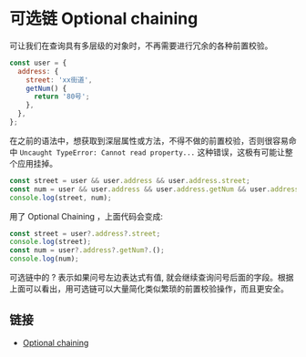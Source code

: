 # 可选链 Optional chaining

可让我们在查询具有多层级的对象时，不再需要进行冗余的各种前置校验。

```js
const user = {
  address: {
    street: 'xx街道',
    getNum() {
      return '80号';
    },
  },
};
```

在之前的语法中，想获取到深层属性或方法，不得不做的前置校验，否则很容易命中 `Uncaught TypeError: Cannot read property...` 这种错误，这极有可能让整个应用挂掉。

```js
const street = user && user.address && user.address.street;
const num = user && user.address && user.address.getNum && user.address.getNum();
console.log(street, num);
```

用了 Optional Chaining ，上面代码会变成:

```js
const street = user?.address?.street;
console.log(street);
const num = user?.address?.getNum?.();
console.log(num);
```

可选链中的 ? 表示如果问号左边表达式有值, 就会继续查询问号后面的字段。根据上面可以看出，用可选链可以大量简化类似繁琐的前置校验操作，而且更安全。

## 链接

- [Optional chaining](https://developer.mozilla.org/zh-CN/docs/Web/JavaScript/Reference/Operators/%E5%8F%AF%E9%80%89%E9%93%BE)
